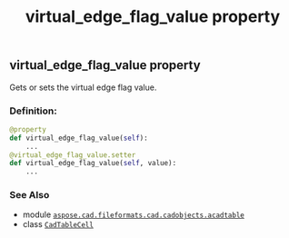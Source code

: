﻿---
title: virtual_edge_flag_value property
second_title: Aspose.CAD for Python via .NET API References
description: 
type: docs
weight: 440
url: /python-net/aspose.cad.fileformats.cad.cadobjects.acadtable/cadtablecell/virtual_edge_flag_value/
is_root: false
---

## virtual_edge_flag_value property


Gets or sets the virtual edge flag value.
### Definition:
```python
@property
def virtual_edge_flag_value(self):
    ...
@virtual_edge_flag_value.setter
def virtual_edge_flag_value(self, value):
    ...
```

### See Also
* module [`aspose.cad.fileformats.cad.cadobjects.acadtable`](../../)
* class [`CadTableCell`](/cad/python-net/aspose.cad.fileformats.cad.cadobjects.acadtable/cadtablecell)
